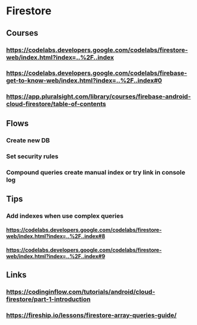# Firestore
## Courses
### https://codelabs.developers.google.com/codelabs/firestore-web/index.html?index=..%2F..index
### https://codelabs.developers.google.com/codelabs/firebase-get-to-know-web/index.html?index=..%2F..index#0
### https://app.pluralsight.com/library/courses/firebase-android-cloud-firestore/table-of-contents
## Flows
### Create new DB
### Set security rules
### Compound queries create manual index or try link in console log
## Tips
### Add indexes when use complex queries 
#### https://codelabs.developers.google.com/codelabs/firestore-web/index.html?index=..%2F..index#8
#### https://codelabs.developers.google.com/codelabs/firestore-web/index.html?index=..%2F..index#9
## Links
### https://codinginflow.com/tutorials/android/cloud-firestore/part-1-introduction
### https://fireship.io/lessons/firestore-array-queries-guide/
